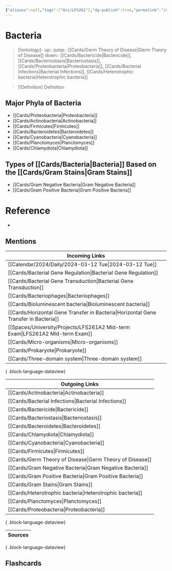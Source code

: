 ```yaml
---
{"aliases":null,"tags":["Uni/LFS261"],"dg-publish":true,"permalink":"/cards/bacteria/","dgPassFrontmatter":true}
---
```


# Bacteria

> [!ontology]-
> up:: 
> jump:: [[Cards/Germ Theory of Disease\|Germ Theory of Disease]]
> down:: [[Cards/Bactericide\|Bactericide]], [[Cards/Bacteriostasis\|Bacteriostasis]], [[Cards/Proteobacteria\|Proteobacteria]], [[Cards/Bacterial Infections\|Bacterial Infections]], [[Cards/Heterotrophic bacteria\|Heterotrophic bacteria]]

> [!Definition] Definition

## Major Phyla of Bacteria

- [[Cards/Proteobacteria\|Proteobacteria]]
- [[Cards/Actinobacteria\|Actinobacteria]]
- [[Cards/Firmicutes\|Firmicutes]]
- [[Cards/Bacteroidetes\|Bacteroidetes]]
- [[Cards/Cyanobacteria\|Cyanobacteria]]
- [[Cards/Planctomyces\|Planctomyces]]
- [[Cards/Chlamydiota\|Chlamydiota]]

## Types of [[Cards/Bacteria\|Bacteria]] Based on the [[Cards/Gram Stains\|Gram Stains]]

- [[Cards/Gram Negative Bacteria\|Gram Negative Bacteria]]
- [[Cards/Gram Positive Bacteria\|Gram Positive Bacteria]]

# Reference

- 

## Mentions

| Incoming Links                                                                          |
| --------------------------------------------------------------------------------------- |
| [[Calendar/2024/Daily/2024-03-12 Tue\|2024-03-12 Tue]]                               |
| [[Cards/Bacterial Gene Regulation\|Bacterial Gene Regulation]]                       |
| [[Cards/Bacterial Gene Transduction\|Bacterial Gene Transduction]]                   |
| [[Cards/Bacteriophages\|Bacteriophages]]                                             |
| [[Cards/Bioluminescent bacteria\|Bioluminescent bacteria]]                           |
| [[Cards/Horizontal Gene Transfer in Bacteria\|Horizontal Gene Transfer in Bacteria]] |
| [[Spaces/University/Projects/LFS261A2 Mid-term Exam\|LFS261A2 Mid-term Exam]]        |
| [[Cards/Micro-organisms\|Micro-organisms]]                                           |
| [[Cards/Prokaryote\|Prokaryote]]                                                     |
| [[Cards/Three-domain system\|Three-domain system]]                                   |

{ .block-language-dataview}

| Outgoing Links                                              |
| ----------------------------------------------------------- |
| [[Cards/Actinobacteria\|Actinobacteria]]                 |
| [[Cards/Bacterial Infections\|Bacterial Infections]]     |
| [[Cards/Bactericide\|Bactericide]]                       |
| [[Cards/Bacteriostasis\|Bacteriostasis]]                 |
| [[Cards/Bacteroidetes\|Bacteroidetes]]                   |
| [[Cards/Chlamydiota\|Chlamydiota]]                       |
| [[Cards/Cyanobacteria\|Cyanobacteria]]                   |
| [[Cards/Firmicutes\|Firmicutes]]                         |
| [[Cards/Germ Theory of Disease\|Germ Theory of Disease]] |
| [[Cards/Gram Negative Bacteria\|Gram Negative Bacteria]] |
| [[Cards/Gram Positive Bacteria\|Gram Positive Bacteria]] |
| [[Cards/Gram Stains\|Gram Stains]]                       |
| [[Cards/Heterotrophic bacteria\|Heterotrophic bacteria]] |
| [[Cards/Planctomyces\|Planctomyces]]                     |
| [[Cards/Proteobacteria\|Proteobacteria]]                 |

{ .block-language-dataview}

| Sources |
| ------- |

{ .block-language-dataview}

## Flashcards